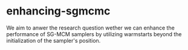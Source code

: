 # enhancing-sgmcmc
We aim to anwer the research question wether we can enhance the performance of SG-MCM samplers by utilizing warmstarts beyond the initialization of the sampler's position.
